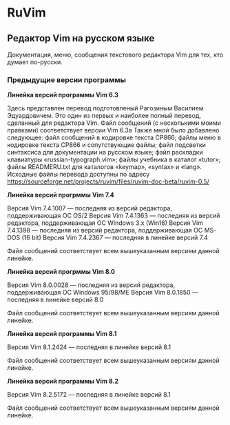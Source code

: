 # RuVim
## Редактор Vim на русском языке
Документация, меню, сообщения текстового редактора Vim для тех, кто думает по-русски.

### Предыдущие версии программы


__Линейка версий программы Vim 6.3__

Здесь представлен перевод подготовленый Рагозиным Василием Эдуардовичем.
Это один из первых и наиболее полный перевод, сделанный для редактора Vim.
Файл сообщений (с несколькими моими правками) соответствует версии Vim 6.3a
Также мной было добавлено следующее:
файл сообщений в кодировке текста CP866;
файлы меню в кодировке текста CP866 и сопутствующие файлы;
файл подсветки синтаксиса для документации на русском языке;
файл раскладки клавиатуры «russian-typograph.vim»;
файлы учебника в каталог «tutor»;
файлы READMERU.txt для каталогов «keymap», «syntax» и «lang».
Исходные файлы перевода доступны по адресу https://sourceforge.net/projects/ruvim/files/ruvim-doc-beta/ruvim-0.5/

__Линейка версий прогрммы Vim 7.4__

Версия Vim 7.4.1007 — последняя из версий редактора, поддерживающая ОС OS/2
Версия Vim 7.4.1363 — последняя из версий редактора, поддерживающая ОС Windows 3.x (Win16)
Версия Vim 7.4.1398 — последняя из версий редактора, поддерживающая ОС MS-DOS (16 bit)
Версия Vim 7.4.2367 — последняя в линейке версий 7.4

Файл сообщений соответствует всем вышеуказанным версиям данной линейке.

__Линейка версий прогрммы Vim 8.0__

Версия Vim 8.0.0028 — последняя из версий редактора, поддерживающая ОС Windows 95/98/ME
Версия Vim 8.0.1850 — последняя в линейке версий 8.0

Файл сообщений соответствует всем вышеуказанным версиям данной линейке.

__Линейка версий программы Vim 8.1__

Версия Vim 8.1.2424 — последняя в линейке версий 8.1

Файл сообщений соответствует всем вышеуказанным версиям данной линейке.

__Линейка версий программы Vim 8.2__

Версия Vim 8.2.5172 — последняя в линейке версий 8.1

Файл сообщений соответствует всем вышеуказанным версиям данной линейке.

